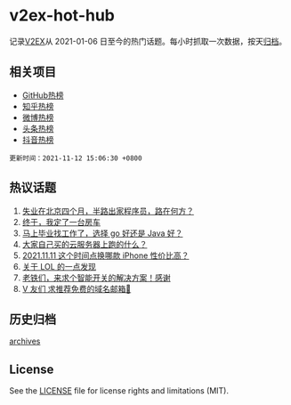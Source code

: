 # v2ex-hot-hub

 记录[V2EX](https://www.v2ex.com/)从 2021-01-06 日至今的热门话题。每小时抓取一次数据，按天[归档](archives)。
 
 ## 相关项目

- [GitHub热榜](https://github.com/lonnyzhang423/github-hot-hub)
- [知乎热榜](https://github.com/lonnyzhang423/zhihu-hot-hub)
- [微博热榜](https://github.com/lonnyzhang423/weibo-hot-hub)
- [头条热榜](https://github.com/lonnyzhang423/toutiao-hot-hub)
- [抖音热榜](https://github.com/lonnyzhang423/douyin-hot-hub)


 `更新时间：2021-11-12 15:06:30 +0800`

## 热议话题

1. [失业在北京四个月，半路出家程序员，路在何方？](https://www.v2ex.com/t/814816)
1. [终于，我定了一台房车](https://www.v2ex.com/t/814857)
1. [马上毕业找工作了，选择 go 好还是 Java 好？](https://www.v2ex.com/t/814711)
1. [大家自己买的云服务器上跑的什么？](https://www.v2ex.com/t/814868)
1. [2021.11.11 这个时间点换哪款 iPhone 性价比高？](https://www.v2ex.com/t/814727)
1. [关于 LOL 的一点发现](https://www.v2ex.com/t/814776)
1. [老铁们，来求个智能开关的解决方案！感谢](https://www.v2ex.com/t/814833)
1. [V 友们 求推荐免费的域名邮箱🙏](https://www.v2ex.com/t/814862)

## 历史归档

[archives](archives)

## License

See the [LICENSE](LICENSE) file for license rights and limitations (MIT).
